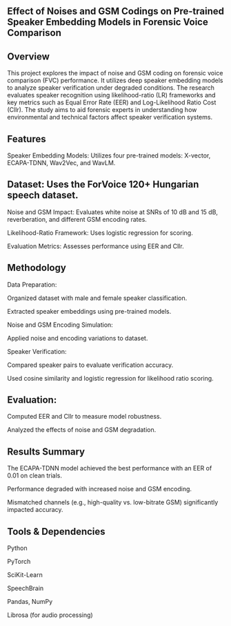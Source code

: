## Effect of Noises and GSM Codings on Pre-trained Speaker Embedding Models in Forensic Voice Comparison

## Overview

This project explores the impact of noise and GSM coding on forensic voice comparison (FVC) performance. It utilizes deep speaker embedding models to analyze speaker verification under degraded conditions. The research evaluates speaker recognition using likelihood-ratio (LR) frameworks and key metrics such as Equal Error Rate (EER) and Log-Likelihood Ratio Cost (Cllr). The study aims to aid forensic experts in understanding how environmental and technical factors affect speaker verification systems.

## Features

Speaker Embedding Models: Utilizes four pre-trained models: X-vector, ECAPA-TDNN, Wav2Vec, and WavLM.

## Dataset: Uses the ForVoice 120+ Hungarian speech dataset.

Noise and GSM Impact: Evaluates white noise at SNRs of 10 dB and 15 dB, reverberation, and different GSM encoding rates.

Likelihood-Ratio Framework: Uses logistic regression for scoring.

Evaluation Metrics: Assesses performance using EER and Cllr.

## Methodology

Data Preparation:

Organized dataset with male and female speaker classification.

Extracted speaker embeddings using pre-trained models.

Noise and GSM Encoding Simulation:

Applied noise and encoding variations to dataset.

Speaker Verification:

Compared speaker pairs to evaluate verification accuracy.

Used cosine similarity and logistic regression for likelihood ratio scoring.

## Evaluation:

Computed EER and Cllr to measure model robustness.

Analyzed the effects of noise and GSM degradation.

## Results Summary

The ECAPA-TDNN model achieved the best performance with an EER of 0.01 on clean trials.

Performance degraded with increased noise and GSM encoding.

Mismatched channels (e.g., high-quality vs. low-bitrate GSM) significantly impacted accuracy.

## Tools & Dependencies

Python

PyTorch

SciKit-Learn

SpeechBrain

Pandas, NumPy

Librosa (for audio processing)
